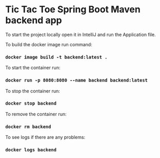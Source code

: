 # Tic Tac Toe Spring Boot Maven backend app

To start the project locally open it in IntelliJ and run the Application file.

To build the docker image run command:

### `docker image build -t backend:latest .`

To start the container run:

### `docker run -p 8080:8080 --name backend backend:latest`

To stop the container run:

### `docker stop backend`

To remove the container run:

### `docker rm backend`

To see logs if there are any problems:

### `docker logs backend`